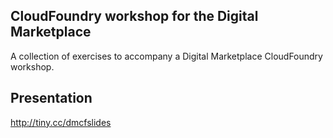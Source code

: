 ## CloudFoundry workshop for the Digital Marketplace
A collection of exercises to accompany a Digital Marketplace CloudFoundry workshop.

## Presentation
http://tiny.cc/dmcfslides
